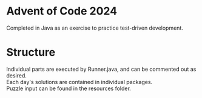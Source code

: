 # Advent of Code 2024

Completed in Java as an exercise to practice test-driven development.

# Structure

Individual parts are executed by Runner.java, and can be commented out as desired.  
Each day's solutions are contained in individual packages.  
Puzzle input can be found in the resources folder.